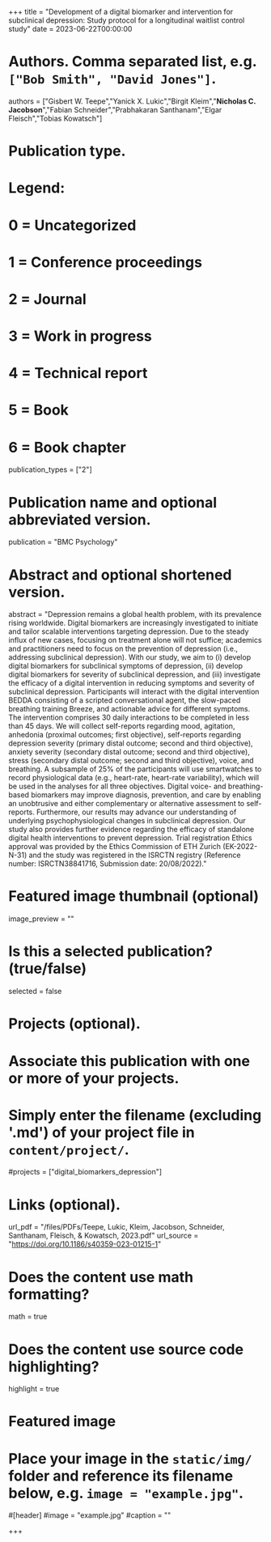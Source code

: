 +++
title = "Development of a digital biomarker and intervention for subclinical depression: Study protocol for a longitudinal waitlist control study"
date = 2023-06-22T00:00:00

# Authors. Comma separated list, e.g. `["Bob Smith", "David Jones"]`.
authors = ["Gisbert W. Teepe","Yanick X. Lukic","Birgit Kleim","**Nicholas C. Jacobson**","Fabian Schneider","Prabhakaran Santhanam","Elgar Fleisch","Tobias Kowatsch"]

# Publication type.
# Legend:
# 0 = Uncategorized
# 1 = Conference proceedings
# 2 = Journal
# 3 = Work in progress
# 4 = Technical report
# 5 = Book
# 6 = Book chapter
publication_types = ["2"]

# Publication name and optional abbreviated version.
publication = "BMC Psychology"

# Abstract and optional shortened version.
abstract = "Depression remains a global health problem, with its prevalence rising worldwide. Digital biomarkers are increasingly investigated to initiate and tailor scalable interventions targeting depression. Due to the steady influx of new cases, focusing on treatment alone will not suffice; academics and practitioners need to focus on the prevention of depression (i.e., addressing subclinical depression). With our study, we aim to (i) develop digital biomarkers for subclinical symptoms of depression, (ii) develop digital biomarkers for severity of subclinical depression, and (iii) investigate the efficacy of a digital intervention in reducing symptoms and severity of subclinical depression. Participants will interact with the digital intervention BEDDA consisting of a scripted conversational agent, the slow-paced breathing training Breeze, and actionable advice for different symptoms. The intervention comprises 30 daily interactions to be completed in less than 45 days. We will collect self-reports regarding mood, agitation, anhedonia (proximal outcomes; first objective), self-reports regarding depression severity (primary distal outcome; second and third objective), anxiety severity (secondary distal outcome; second and third objective), stress (secondary distal outcome; second and third objective), voice, and breathing. A subsample of 25% of the participants will use smartwatches to record physiological data (e.g., heart-rate, heart-rate variability), which will be used in the analyses for all three objectives. Digital voice- and breathing-based biomarkers may improve diagnosis, prevention, and care by enabling an unobtrusive and either complementary or alternative assessment to self-reports. Furthermore, our results may advance our understanding of underlying psychophysiological changes in subclinical depression. Our study also provides further evidence regarding the efficacy of standalone digital health interventions to prevent depression. Trial registration Ethics approval was provided by the Ethics Commission of ETH Zurich (EK-2022-N-31) and the study was registered in the ISRCTN registry (Reference number: ISRCTN38841716, Submission date: 20/08/2022)."

# Featured image thumbnail (optional)
image_preview = ""

# Is this a selected publication? (true/false)
selected = false

# Projects (optional).
#   Associate this publication with one or more of your projects.
#   Simply enter the filename (excluding '.md') of your project file in `content/project/`.
#projects = ["digital_biomarkers_depression"]

# Links (optional).
url_pdf = "/files/PDFs/Teepe, Lukic, Kleim, Jacobson, Schneider, Santhanam, Fleisch, & Kowatsch, 2023.pdf"
url_source = "https://doi.org/10.1186/s40359-023-01215-1"

# Does the content use math formatting?
math = true

# Does the content use source code highlighting?
highlight = true

# Featured image
# Place your image in the `static/img/` folder and reference its filename below, e.g. `image = "example.jpg"`.
#[header]
#image = "example.jpg"
#caption = ""

+++
